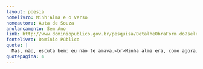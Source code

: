 ```yaml
---
layout: poesia
nomelivro: Minh'Alma e o Verso
nomeautora: Auta de Souza
anolancamento: Sem Ano
link: http://www.dominiopublico.gov.br/pesquisa/DetalheObraForm.do?select_action=&co_obra=81863
fontelivro: Domínio Público
quote: |
  Mas, não, escuta bem: eu não te amava.<br>Minha alma era, como agora, escrava...<br>Meu sonho é tão diverso!<br>Tenho alguém a quem amo mais que a vida,<br>Deus abençoa esta paixão querida:<br>Eu sou noiva do Verso. 
quotepagina: 4
---
```


